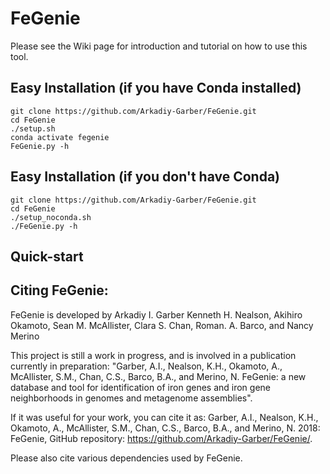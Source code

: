 # FeGenie

Please see the Wiki page for introduction and tutorial on how to use this tool.

## Easy Installation (if you have Conda installed)
    git clone https://github.com/Arkadiy-Garber/FeGenie.git
    cd FeGenie
    ./setup.sh
    conda activate fegenie
    FeGenie.py -h

## Easy Installation (if you don't have Conda)
    git clone https://github.com/Arkadiy-Garber/FeGenie.git
    cd FeGenie
    ./setup_noconda.sh
    ./FeGenie.py -h

## Quick-start



## Citing FeGenie:
FeGenie is developed by Arkadiy I. Garber Kenneth H. Nealson, Akihiro Okamoto, Sean M. McAllister, Clara S. Chan, Roman. A. Barco, and Nancy Merino


This project is still a work in progress, and is involved in a publication currently in preparation: "Garber, A.I., Nealson, K.H., Okamoto, A., McAllister, S.M., Chan, C.S., Barco, B.A., and Merino, N. FeGenie: a new database and tool for identification of iron genes and iron gene neighborhoods in genomes and metagenome assemblies". 

If it was useful for your work, you can cite it as: Garber, A.I., Nealson, K.H., Okamoto, A., McAllister, S.M., Chan, C.S., Barco, B.A., and Merino, N. 2018: FeGenie, GitHub repository: https://github.com/Arkadiy-Garber/FeGenie/.


Please also cite various dependencies used by FeGenie.
